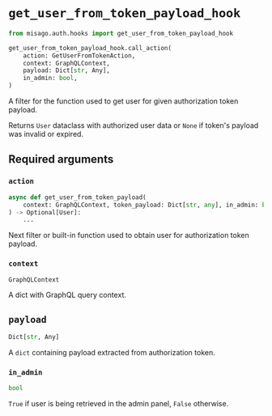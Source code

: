 # `get_user_from_token_payload_hook`

```python
from misago.auth.hooks import get_user_from_token_payload_hook

get_user_from_token_payload_hook.call_action(
    action: GetUserFromTokenAction,
    context: GraphQLContext,
    payload: Dict[str, Any],
    in_admin: bool,
)
```

A filter for the function used to get user for given authorization token payload.

Returns `User` dataclass with authorized user data or `None` if token's payload was invalid or expired.


## Required arguments

### `action`

```python
async def get_user_from_token_payload(
    context: GraphQLContext, token_payload: Dict[str, any], in_admin: bool
) -> Optional[User]:
    ...
```

Next filter or built-in function used to obtain user for authorization token payload.


### `context`

```python
GraphQLContext
```

A dict with GraphQL query context.


## `payload`

```python
Dict[str, Any]
```

A `dict` containing payload extracted from authorization token.


### `in_admin`

```python
bool
```

`True` if user is being retrieved in the admin panel, `False` otherwise.